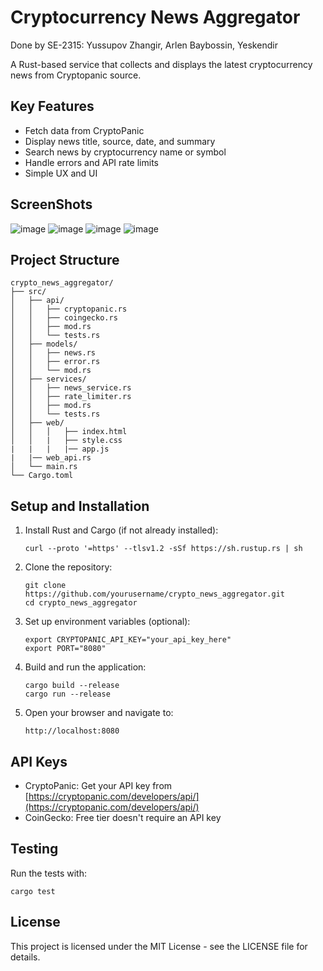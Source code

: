 # Cryptocurrency News Aggregator


Done by SE-2315: Yussupov Zhangir, Arlen Baybossin, Yeskendir 

A Rust-based service that collects and displays the latest cryptocurrency news from Cryptopanic source.



## Key Features

- Fetch data from CryptoPanic
- Display news title, source, date, and summary
- Search news by cryptocurrency name or symbol
- Handle errors and API rate limits
- Simple UX and UI


## ScreenShots
![image](https://github.com/user-attachments/assets/3964c1e3-bb62-4412-888d-f56605bce878)
![image](https://github.com/user-attachments/assets/53bb0a3c-daf3-4900-808a-59623508c110)
![image](https://github.com/user-attachments/assets/dfceb62d-1f47-4c59-8472-99c53279a759)
![image](https://github.com/user-attachments/assets/c9d8329e-555e-4c3f-8f8d-1c9b26346ca4)





## Project Structure

```
crypto_news_aggregator/
├── src/
│   ├── api/
│   │   ├── cryptopanic.rs
│   │   ├── coingecko.rs
│   │   ├── mod.rs
│   │   └── tests.rs
│   ├── models/
│   │   ├── news.rs
│   │   ├── error.rs
│   │   └── mod.rs
│   ├── services/
│   │   ├── news_service.rs
│   │   ├── rate_limiter.rs
│   │   ├── mod.rs
│   │   └── tests.rs
│   ├── web/ 
│   │   │   ├── index.html
│   │   |   ├── style.css
|   |   |   |── app.js
|   |── web_api.rs
│   └── main.rs 
└── Cargo.toml   
```

## Setup and Installation

1. Install Rust and Cargo (if not already installed):
   ```
   curl --proto '=https' --tlsv1.2 -sSf https://sh.rustup.rs | sh
   ```

2. Clone the repository:
   ```
   git clone https://github.com/yourusername/crypto_news_aggregator.git
   cd crypto_news_aggregator
   ```

3. Set up environment variables (optional):
   ```
   export CRYPTOPANIC_API_KEY="your_api_key_here"
   export PORT="8080"
   ```

4. Build and run the application:
   ```
   cargo build --release
   cargo run --release
   ```

5. Open your browser and navigate to:
   ```
   http://localhost:8080
   ```

## API Keys

- CryptoPanic: Get your API key from [https://cryptopanic.com/developers/api/](https://cryptopanic.com/developers/api/)
- CoinGecko: Free tier doesn't require an API key

## Testing

Run the tests with:
```
cargo test
```

## License

This project is licensed under the MIT License - see the LICENSE file for details.
